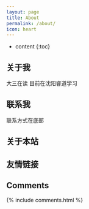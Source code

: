 ```yaml
---
layout: page
title: About
permalink: /about/
icon: heart
---
```


* content
{:toc}

## 关于我

大三在读 目前在沈阳睿道学习 

## 联系我

联系方式在底部

## 关于本站



## 友情链接



## Comments

{% include comments.html %}
